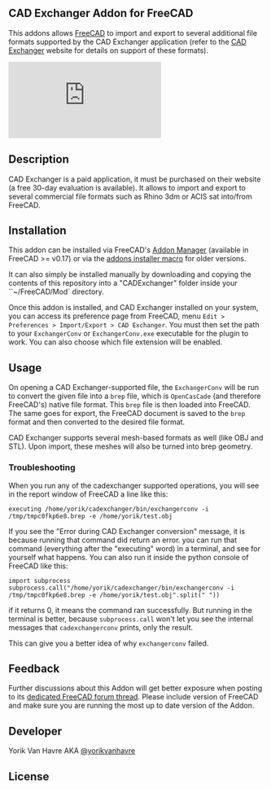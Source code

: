 ## CAD Exchanger Addon for FreeCAD

This addons allows [FreeCAD](https://www.freecadweb.org) to import and export to several additional file formats supported by the CAD Exchanger application (refer to the [CAD Exchanger](https://cadexchanger.com/) website for details on support of these formats).

![screenshot](https://forum.freecadweb.org/download/file.php?id=37230)

## Description
CAD Exchanger is a paid application, it must be purchased on their website (a free 30-day evaluation is available). It allows to import and export to several commercial file formats such as Rhino 3dm or ACIS sat into/from FreeCAD.

## Installation
This addon can be installed via FreeCAD's [Addon Manager](https://github.com/FreeCAD/FreeCAD-addons#installing) (available in FreeCAD >= v0.17) or via the [addons installer macro](https://github.com/FreeCAD/FreeCAD-addons) for older versions.

It can also simply be installed manually by downloading and copying the contents of this repository into a "CADExchanger" folder inside your ``~/FreeCAD/Mod` directory.

Once this addon is installed, and CAD Exchanger installed on your system, you can access its preference page from FreeCAD, menu `Edit > Preferences > Import/Export > CAD Exchanger`. You must then set the path to your `ExchangerConv` or `ExchangerConv.exe` executable for the plugin to work. You can also choose which file extension will be enabled.

## Usage
On opening a CAD Exchanger-supported file, the `ExchangerConv` will be run to convert the given file into a `brep` file, which is `OpenCasCade` (and therefore FreeCAD's) native file format. This `brep` file is then loaded into FreeCAD. The same goes for export, the FreeCAD document is saved to the `brep` format and then converted to the desired file format.

CAD Exchanger supports several mesh-based formats as well (like OBJ and STL). Upon import, these meshes will also be turned into brep geometry.

### Troubleshooting

When you run any of the cadexchanger supported operations, you will see in the report window of FreeCAD a line like this:

```
executing /home/yorik/cadexchanger/bin/exchangerconv -i /tmp/tmpc0fkp6e8.brep -e /home/yorik/test.obj
```

If you see the "Error during CAD Exchanger conversion" message, it is because running that command did return an error.
you can run that command (everything after the "executing" word) in a terminal, and see for yourself what happens.
You can also run it inside the python console of FreeCAD like this:

```
import subprocess
subprocess.call("/home/yorik/cadexchanger/bin/exchangerconv -i /tmp/tmpc0fkp6e8.brep -e /home/yorik/test.obj".split(" "))
```

if it returns 0, it means the command ran successfully.
But running in the terminal is better, because `subprocess.call` won't let you see the internal messages that `cadexchangerconv` prints, only the result.

This can give you a better idea of why `exchangerconv` failed.

## Feedback
Further discussions about this Addon will get better exposure when posting to its [dedicated FreeCAD forum thread](). Please include version of FreeCAD and make sure you are running the most up to date version of the Addon.

## Developer
Yorik Van Havre AKA [@yorikvanhavre](http://github.com/yorikvanhavre)

## License
